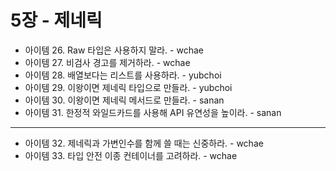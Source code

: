 # 5장 - 제네릭

- 아이템 26. Raw 타입은 사용하지 말라. - wchae
- 아이템 27. 비검사 경고를 제거하라. - wchae
- 아이템 28. 배열보다는 리스트를 사용하라. - yubchoi
- 아이템 29. 이왕이면 제네릭 타입으로 만들라. - yubchoi
- 아이템 30. 이왕이면 제네릭 메서드로 만들라. - sanan
- 아이템 31. 한정적 와일드카드를 사용해 API 유연성을 높이라. - sanan
---
- 아이템 32. 제네릭과 가변인수를 함께 쓸 때는 신중하라. - wchae
- 아이템 33. 타입 안전 이종 컨테이너를 고려하라. - wchae
